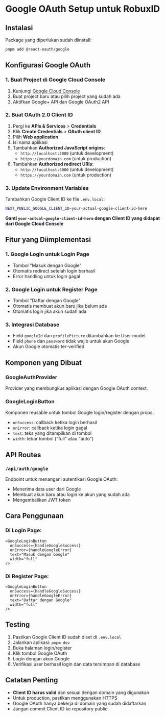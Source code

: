# Google OAuth Setup untuk RobuxID

## Instalasi

Package yang diperlukan sudah diinstall:

```bash
pnpm add @react-oauth/google
```

## Konfigurasi Google OAuth

### 1. Buat Project di Google Cloud Console

1. Kunjungi [Google Cloud Console](https://console.cloud.google.com/)
2. Buat project baru atau pilih project yang sudah ada
3. Aktifkan Google+ API dan Google OAuth2 API

### 2. Buat OAuth 2.0 Client ID

1. Pergi ke **APIs & Services** > **Credentials**
2. Klik **Create Credentials** > **OAuth client ID**
3. Pilih **Web application**
4. Isi nama aplikasi
5. Tambahkan **Authorized JavaScript origins**:
   - `http://localhost:3000` (untuk development)
   - `https://yourdomain.com` (untuk production)
6. Tambahkan **Authorized redirect URIs**:
   - `http://localhost:3000` (untuk development)
   - `https://yourdomain.com` (untuk production)

### 3. Update Environment Variables

Tambahkan Google Client ID ke file `.env.local`:

```bash
NEXT_PUBLIC_GOOGLE_CLIENT_ID=your-actual-google-client-id-here
```

**Ganti `your-actual-google-client-id-here` dengan Client ID yang didapat dari Google Cloud Console**

## Fitur yang Diimplementasi

### 1. Google Login untuk Login Page

- Tombol "Masuk dengan Google"
- Otomatis redirect setelah login berhasil
- Error handling untuk login gagal

### 2. Google Login untuk Register Page

- Tombol "Daftar dengan Google"
- Otomatis membuat akun baru jika belum ada
- Otomatis login jika akun sudah ada

### 3. Integrasi Database

- Field `googleId` dan `profilePicture` ditambahkan ke User model
- Field `phone` dan `password` tidak wajib untuk akun Google
- Akun Google otomatis ter-verified

## Komponen yang Dibuat

### GoogleAuthProvider

Provider yang membungkus aplikasi dengan Google OAuth context.

### GoogleLoginButton

Komponen reusable untuk tombol Google login/register dengan props:

- `onSuccess`: callback ketika login berhasil
- `onError`: callback ketika login gagal
- `text`: teks yang ditampilkan di tombol
- `width`: lebar tombol ("full" atau "auto")

## API Routes

### `/api/auth/google`

Endpoint untuk menangani autentikasi Google OAuth:

- Menerima data user dari Google
- Membuat akun baru atau login ke akun yang sudah ada
- Mengembalikan JWT token

## Cara Penggunaan

### Di Login Page:

```tsx
<GoogleLoginButton
  onSuccess={handleGoogleSuccess}
  onError={handleGoogleError}
  text="Masuk dengan Google"
  width="full"
/>
```

### Di Register Page:

```tsx
<GoogleLoginButton
  onSuccess={handleGoogleSuccess}
  onError={handleGoogleError}
  text="Daftar dengan Google"
  width="full"
/>
```

## Testing

1. Pastikan Google Client ID sudah diset di `.env.local`
2. Jalankan aplikasi: `pnpm dev`
3. Buka halaman login/register
4. Klik tombol Google OAuth
5. Login dengan akun Google
6. Verifikasi user berhasil login dan data tersimpan di database

## Catatan Penting

- **Client ID harus valid** dan sesuai dengan domain yang digunakan
- Untuk production, pastikan menggunakan HTTPS
- Google OAuth hanya bekerja di domain yang sudah didaftarkan
- Jangan commit Client ID ke repository public
